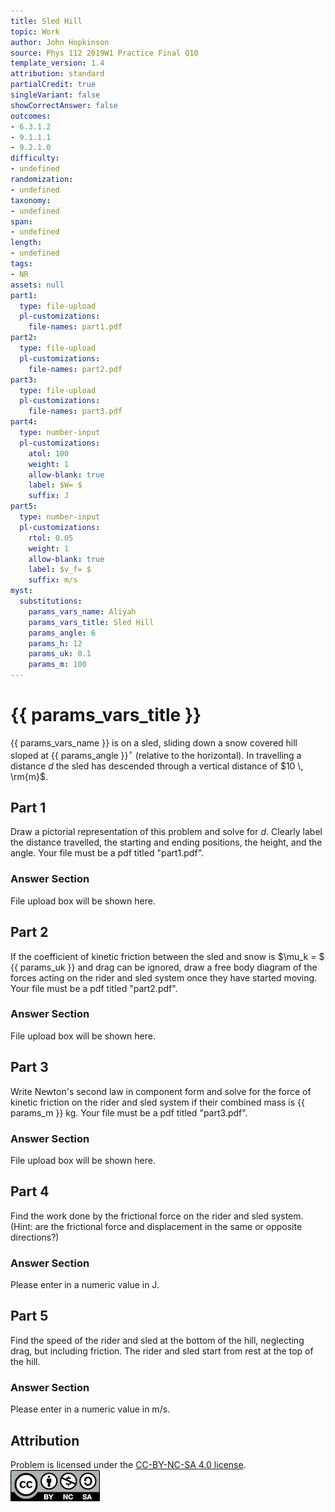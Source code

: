 ```yaml
---
title: Sled Hill
topic: Work
author: John Hopkinson
source: Phys 112 2019W1 Practice Final Q10
template_version: 1.4
attribution: standard
partialCredit: true
singleVariant: false
showCorrectAnswer: false
outcomes:
- 6.3.1.2
- 9.1.1.1
- 9.2.1.0
difficulty:
- undefined
randomization:
- undefined
taxonomy:
- undefined
span:
- undefined
length:
- undefined
tags:
- NR
assets: null
part1:
  type: file-upload
  pl-customizations:
    file-names: part1.pdf
part2:
  type: file-upload
  pl-customizations:
    file-names: part2.pdf
part3:
  type: file-upload
  pl-customizations:
    file-names: part3.pdf
part4:
  type: number-input
  pl-customizations:
    atol: 100
    weight: 1
    allow-blank: true
    label: $W= $
    suffix: J
part5:
  type: number-input
  pl-customizations:
    rtol: 0.05
    weight: 1
    allow-blank: true
    label: $v_f= $
    suffix: m/s
myst:
  substitutions:
    params_vars_name: Aliyah
    params_vars_title: Sled Hill
    params_angle: 6
    params_h: 12
    params_uk: 0.1
    params_m: 100
---
```

# {{ params_vars_title }}
{{ params_vars_name }} is on a sled, sliding down a snow covered hill sloped at {{ params_angle }}$^\circ$ (relative to the horizontal). In travelling a distance $d$ the sled has descended through a vertical distance of $10 \, \rm{m}$.

## Part 1

Draw a pictorial representation of this problem and solve for $d$. Clearly label the distance travelled, the starting and ending positions, the height, and the angle.
Your file must be a pdf titled "part1.pdf".

### Answer Section

File upload box will be shown here.

## Part 2

If the coefficient of kinetic friction between the sled and snow is $\mu_k = $ {{ params_uk }} and drag can be ignored, draw a free body diagram of the forces acting on the rider and sled system once they have started moving.
Your file must be a pdf titled "part2.pdf".

### Answer Section

File upload box will be shown here.

## Part 3

Write Newton's second law in component form and solve for the force of kinetic friction on the rider and sled system if their combined mass is {{ params_m }} kg.
Your file must be a pdf titled "part3.pdf".

### Answer Section

File upload box will be shown here.

## Part 4

Find the work done by the frictional force on the rider and sled system. (Hint: are the frictional force and displacement in the same or opposite directions?)

### Answer Section

Please enter in a numeric value in J.

## Part 5

Find the speed of the rider and sled at the bottom of the hill, neglecting drag, but including friction. The rider and sled start from rest at the top of the hill.

### Answer Section

Please enter in a numeric value in m/s.

## Attribution

Problem is licensed under the [CC-BY-NC-SA 4.0 license](https://creativecommons.org/licenses/by-nc-sa/4.0/).<br> ![The Creative Commons 4.0 license requiring attribution-BY, non-commercial-NC, and share-alike-SA license.](https://raw.githubusercontent.com/firasm/bits/master/by-nc-sa.png)